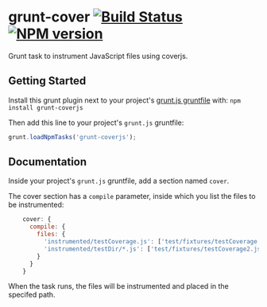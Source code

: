 # grunt-cover [![Build Status](https://secure.travis-ci.org/jgrund/grunt-coverjs.png?branch=master)](http://travis-ci.org/jgrund/grunt-coverjs) [![NPM version](https://badge.fury.io/js/grunt-coverjs.svg)](http://badge.fury.io/js/grunt-coverjs)

Grunt task to instrument JavaScript files using coverjs.

## Getting Started
Install this grunt plugin next to your project's [grunt.js gruntfile][getting_started] with: `npm install grunt-coverjs`

Then add this line to your project's `grunt.js` gruntfile:

```javascript
grunt.loadNpmTasks('grunt-coverjs');
```

[grunt]: http://gruntjs.com/
[getting_started]: https://github.com/gruntjs/grunt/blob/master/docs/getting_started.md

## Documentation
Inside your project's `grunt.js` gruntfile, add a section named ```cover```.

The cover section has a ```compile``` parameter, inside which you list the files to be instrumented:

```javascript
    cover: {
      compile: {
        files: {
          'instrumented/testCoverage.js': ['test/fixtures/testCoverage.js'],
          'instrumented/testDir/*.js': ['test/fixtures/testCoverage2.js', 'test/fixtures/nested/testCoverage3.js']
        }
      }
    }
```

When the task runs, the files will be instrumented and placed in the specifed path.
